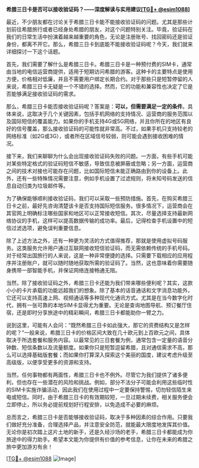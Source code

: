**希腊三日卡是否可以接收验证码？——深度解读与实用建议[[TG💪+ @esim1088](https://t.me/s/esim1088)]**

最近，不少朋友都在讨论关于希腊三日卡能不能接收验证码的问题。尤其是那些计划前往希腊旅行或者已经身处希腊的朋友，对这个问题特别关注。毕竟，验证码在我们的日常生活中扮演着越来越重要的角色，无论是注册账号、找回密码还是验证身份，都离不开它。那么，希腊三日卡到底能不能接收验证码呢？今天，我们就来详细探讨一下这个话题。

首先，我们需要了解什么是希腊三日卡。希腊三日卡是一种预付费的SIM卡，通常由当地的电信运营商提供，适用于短期访问希腊的游客。这种卡的主要特点是使用方便，价格相对低廉，并且不需要用户绑定长期合约。对于那些只是短暂停留的人来说，希腊三日卡无疑是一个不错的选择。然而，它的功能和兼容性也决定了它是否能够满足接收验证码的需求。

那么，希腊三日卡能否接收验证码呢？答案是：**可以，但需要满足一定的条件**。具体来说，这取决于几个关键因素，包括手机网络的支持情况、运营商的服务范围以及国际短信的覆盖能力。如果你的手机支持4G或5G网络，并且你所在的地区有良好的信号覆盖，那么接收验证码的可能性就非常高。不过，如果手机只支持较老的网络标准（如2G或3G），或者所在区域信号较弱，则可能会遇到接收困难的情况。

接下来，我们来聊聊为什么会出现接收验证码失败的问题。一方面，有些手机可能对某些特定格式的验证码短信不敏感，导致信息被屏蔽或忽略；另一方面，运营商之间的技术对接也可能存在问题，比如国际短信未能正确路由到你的设备上。此外，还有一些特殊情况需要注意，例如手机设置了过滤规则，将未知号码发送的信息自动归类为垃圾邮件等。

为了确保能够顺利接收验证码，我们可以采取一些预防措施。首先，在购买希腊三日卡之前，最好先咨询清楚该卡是否支持国际短信服务。很多情况下，运营商会在其官网上明确标注哪些国家和地区可以正常接收短信。其次，尽量选择支持最新网络协议的手机，这样可以提高数据传输的成功率。最后，记得检查手机设置中的短信过滤选项，避免误判重要信息。

除了上述方法之外，还有一种更为灵活的方式值得推荐，那就是使用虚拟号码服务。这类服务允许用户通过互联网接收短信验证码，而无需依赖传统的手机号码。对于经常出国旅行的人来说，这是一种非常便捷的选择。只需要下载相应的应用程序并注册账户，就可以随时随地获取所需的验证码了。当然，这也意味着你需要随身携带一部智能手机，并保证网络连接畅通无阻。

当然，除了接收验证码之外，希腊三日卡还能为我们带来哪些便利呢？其实，这款小小的卡片承载的功能远超我们的想象。除了基本的话音通话和文字消息功能外，它还可以支持高速上网、视频通话等多种现代化通讯方式。尤其是在当今数字化时代，拥有一张可靠的本地SIM卡显得尤为重要。无论是查询地图导航、预订餐厅住宿，还是即时分享旅途中的精彩瞬间，希腊三日卡都能助你一臂之力。

说到这里，可能有人会问：“既然希腊三日卡如此强大，那它的资费结构又是怎样的呢？”一般来说，希腊三日卡的价格区间大致在几十欧元到上百欧元之间，具体取决于所选套餐和服务内容。以最常见的三日套餐为例，通常包含一定量的语音分钟数、短信条数以及流量额度。如果你只是短暂逗留希腊，且对通信需求不高，那么可以选择基础版套餐；而如果你打算深入探索这个美丽的国度，建议考虑升级至高级版，以便享受更多的资源和支持。

当然，任何事物都有两面性，希腊三日卡也不例外。尽管它为我们提供了诸多便利，但也存在一些潜在的风险和挑战。例如，部分不法分子可能会利用这些临时性的SIM卡实施诈骗活动，因此我们在使用过程中一定要保持警惕，切勿轻信陌生来电或短信。同时，由于希腊三日卡的有效期较短，一旦过期未续费，相关服务便会立即停止，所以务必提前规划好行程安排，以免造成不必要的麻烦。

总而言之，希腊三日卡是否能够接收验证码，取决于多种因素的综合作用。只要我们做好充分准备，合理选择产品，并注意安全防范，就能最大限度地发挥其价值。无论你是初次踏上这片土地的新手，还是久经沙场的老手，希腊三日卡都能成为你旅途中的得力助手。希望本文能为你提供有价值的参考信息，让你在未来的希腊之旅中更加游刃有余！

[[TG💪+ @esim1088](https://t.me/s/esim1088) ![Image](https://i.postimg.cc/4NQfJmqS/Snipaste-2025-05-13-00-14-12.png)]